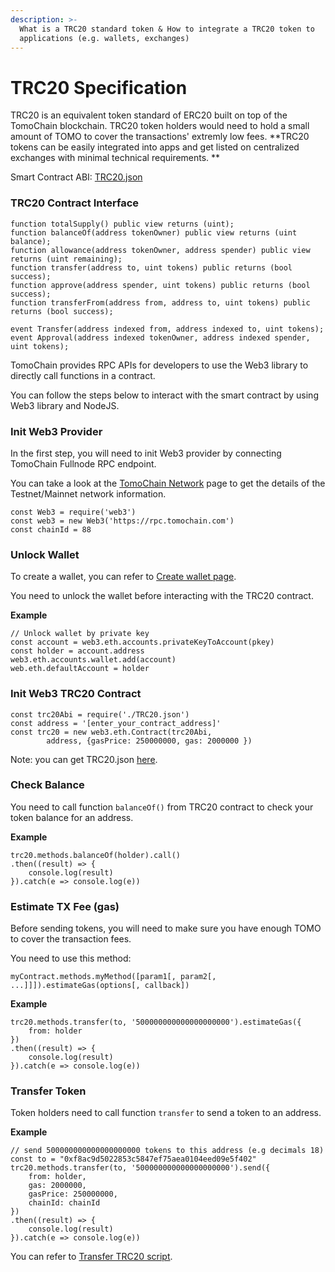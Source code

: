 ```yaml
---
description: >-
  What is a TRC20 standard token & How to integrate a TRC20 token to
  applications (e.g. wallets, exchanges)
---
```


# TRC20 Specification

TRC20 is an equivalent token standard of ERC20 built on top of the TomoChain blockchain. TRC20 token holders would need to hold a small amount of TOMO to cover the transactions' extremly low fees. **TRC20 tokens can be easily integrated into apps and get listed on centralized exchanges with minimal technical requirements. **

Smart Contract ABI: [TRC20.json](https://raw.githubusercontent.com/tomochain/trc20/master/TRC20.json)

### TRC20 Contract Interface

```
function totalSupply() public view returns (uint);
function balanceOf(address tokenOwner) public view returns (uint balance);
function allowance(address tokenOwner, address spender) public view returns (uint remaining);
function transfer(address to, uint tokens) public returns (bool success);
function approve(address spender, uint tokens) public returns (bool success);
function transferFrom(address from, address to, uint tokens) public returns (bool success);

event Transfer(address indexed from, address indexed to, uint tokens);
event Approval(address indexed tokenOwner, address indexed spender, uint tokens);
```

TomoChain provides RPC APIs for developers to use the Web3 library to directly call functions in a  contract.

You can follow the steps below to interact with the smart contract by using Web3 library and NodeJS.

### Init Web3 Provider

In the first step, you will need to init Web3 provider by connecting TomoChain Fullnode RPC endpoint.

You can take a look at the [TomoChain Network](https://docs.tomochain.com/general/networks/) page to get the details of the Testnet/Mainnet network information.

```
const Web3 = require('web3')
const web3 = new Web3('https://rpc.tomochain.com')
const chainId = 88
```

### Unlock Wallet

To create a wallet, you can refer to [Create wallet page](https://docs.tomochain.com/developers/integrations/#create-wallet).

You need to unlock the wallet before interacting with the TRC20 contract. 

**Example**

```
// Unlock wallet by private key
const account = web3.eth.accounts.privateKeyToAccount(pkey)
const holder = account.address
web3.eth.accounts.wallet.add(account)
web.eth.defaultAccount = holder
```

### Init Web3 TRC20 Contract

```
const trc20Abi = require('./TRC20.json')
const address = '[enter_your_contract_address]'
const trc20 = new web3.eth.Contract(trc20Abi,
        address, {gasPrice: 250000000, gas: 2000000 })
```

Note: you can get TRC20.json [here](https://raw.githubusercontent.com/tomochain/trc20/master/TRC20.json). 

### Check Balance

You need to call function `balanceOf()` from TRC20 contract to check your token balance for an address.

**Example**

```
trc20.methods.balanceOf(holder).call()
.then((result) => {
    console.log(result)
}).catch(e => console.log(e))
```

### Estimate TX Fee (gas)

Before sending tokens, you will need to make sure you have enough TOMO to cover the transaction fees. 

You need to use this method:

```
myContract.methods.myMethod([param1[, param2[, ...]]]).estimateGas(options[, callback])
```

**Example**

```
trc20.methods.transfer(to, '500000000000000000000').estimateGas({
    from: holder
})
.then((result) => {
    console.log(result)
}).catch(e => console.log(e))
```

### Transfer Token

Token holders need to call function `transfer` to send a token to an address. 

**Example**

```
// send 500000000000000000000 tokens to this address (e.g decimals 18)
const to = "0xf8ac9d5022853c5847ef75aea0104eed09e5f402"
trc20.methods.transfer(to, '500000000000000000000').send({
    from: holder,
    gas: 2000000,
    gasPrice: 250000000,
    chainId: chainId
})
.then((result) => {
    console.log(result)
}).catch(e => console.log(e))
```

You can refer to  [Transfer TRC20 script](https://gist.github.com/thanhson1085/3c831416287b0c1f4afbf9fcb3aa05dc). 
